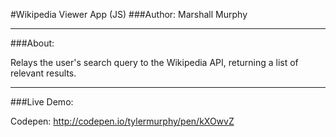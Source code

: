 #Wikipedia Viewer App (JS)
###Author: Marshall Murphy

---

###About:

Relays the user's search query to the Wikipedia API, returning a list of relevant results.

---

###Live Demo:

Codepen: http://codepen.io/tylermurphy/pen/kXOwvZ
